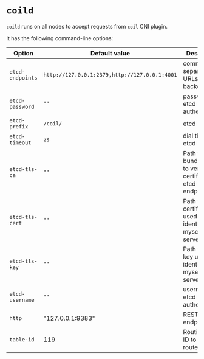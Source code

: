 `coild`
=======

`coild` runs on all nodes to accept requests from `coil` CNI plugin.

It has the following command-line options:

Option           | Default value                                 | Description
------           | -------------                                 | -----------
`etcd-endpoints` | `http://127.0.0.1:2379,http://127.0.0.1:4001` | comma-separated URLs of the backend etcd
`etcd-password`  | ""                                            | password for etcd authentication
`etcd-prefix`    | `/coil/`                                      | etcd prefix
`etcd-timeout`   | `2s`                                          | dial timeout to etcd
`etcd-tls-ca`    | ""                                            | Path to CA bundle used to verify certificates of etcd endpoints.
`etcd-tls-cert`  | ""                                            | Path to my certificate used to identify myself to etcd servers.
`etcd-tls-key`   | ""                                            | Path to my key used to identify myself to etcd servers.
`etcd-username`  | ""                                            | username for etcd authentication
`http`           | "127.0.0.1:9383"                              | REST API endpoint.
`table-id`       | 119                                           | Routing table ID to export routes
